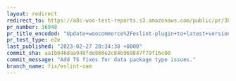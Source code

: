 ```yaml
---
layout: redirect
redirect_to: https://a8c-woo-test-reports.s3.amazonaws.com/public/pr/36948/e2e/index.html
pr_number: 36948
pr_title_encoded: "Update+woocommerce%2Feslint-plugin+to+latest+version+of+%40wordpress%2Feslint-plugin+"
pr_test_type: e2e
last_published: "2023-02-27 20:34:38 +0000"
commit_sha: aa1b046daa948fde860e2c84b969847f79f16c00
commit_message: "Add TS fixes for data package type issues."
branch_name: fix/eslint-sam
---
```

